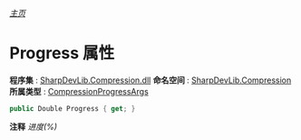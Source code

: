 ###### [主页](./Index.md "主页")
# Progress 属性
**程序集** : [SharpDevLib.Compression.dll](./SharpDevLib.Compression.assembly.md "SharpDevLib.Compression.dll")
**命名空间** : [SharpDevLib.Compression](./SharpDevLib.Compression.namespace.md "SharpDevLib.Compression")
**所属类型** : [CompressionProgressArgs](./SharpDevLib.Compression.CompressionProgressArgs.md "CompressionProgressArgs")
``` csharp
public Double Progress { get; }
```
**注释**
*进度(%)*

